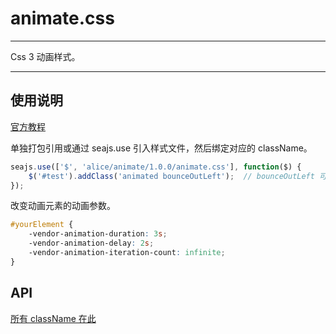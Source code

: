 # animate.css

---

Css 3 动画样式。

---


## 使用说明

[官方教程](https://github.com/daneden/animate.css)

单独打包引用或通过 seajs.use 引入样式文件，然后绑定对应的 className。

```js
seajs.use(['$', 'alice/animate/1.0.0/animate.css'], function($) {
    $('#test').addClass('animated bounceOutLeft');  // bounceOutLeft 可替换成你想要的效果
});
```

改变动画元素的动画参数。

```css
#yourElement {
    -vendor-animation-duration: 3s;
    -vendor-animation-delay: 2s;
    -vendor-animation-iteration-count: infinite;
}
```

## API

[所有 className 在此](http://daneden.me/animate/)

